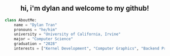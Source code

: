 <h2 align=center>hi, i'm dylan and welcome to my github!</h2>

```py
class AboutMe:
    name = "Dylan Tran"
    pronouns = "he/him"
    university = "University of California, Irvine"
    major = "Computer Science"
    graduation = "2028"
    interests = ["Kernel Development", "Computer Graphics", "Backend Programming"]
```
